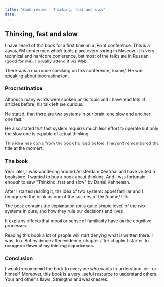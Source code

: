 ```yaml
---
title: "Book review - Thinking, fast and slow"
date:
---
```

## Thinking, fast and slow

I have heard of this book for a first time on a jPoint conference. This is a Java/JVM conference which tools place every spring in Moscow. It is very technical and hardcore conference, but most of the talks are in Russian (good for me). I usually attend it via Web.

There was a man once speaking on this conference, /name/. He was speaking about procrastination.

### Procrastination

Although many words were spoken on tis topic and I have read lots of articles before, his talk left me curious.

He stated, that there are two systems in our brain, one slow and another one fast.

He also stated that fast system requires much less effort to operate but only the slow one is capable of actual thinking.

This idea has come from the book he read before. I haven't remembered the title at the moment.

### The book

Year later, I was wandering around Amsterdam Centraal and have visited a bookstore. I wanted to buy a book about thinking. And I was fortunate enough to saw "Thinking, fast and slow" by Daniel Kahneman.

After I started reading it, the idea of two systems appel familiar and I recognised the book as one of the sources of the /name/ talk.

The book contains the explanation (on a quite simple level) of the two systems in ours, and how they rule our decisions and lives.

It explains effects that mood or sense of familiarity have on the cognitive processes.

Reading this book a lot of people will start denying what is written there. I was, too. But evidence after evidence, chapter after chapter I started to recognise flaws of my thinking experiences.

### Conclusion

I would recommend the book to everyone who wants to understand her- or himself.
Moreover, this book is a very useful resource to understand others. Your and other's flaws. Strengths and weaknesses. 